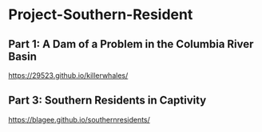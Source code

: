 # Project-Southern-Resident
## Part 1: A Dam of a Problem in the Columbia River Basin
https://29523.github.io/killerwhales/

## Part 3: Southern Residents in Captivity
https://blagee.github.io/southernresidents/
